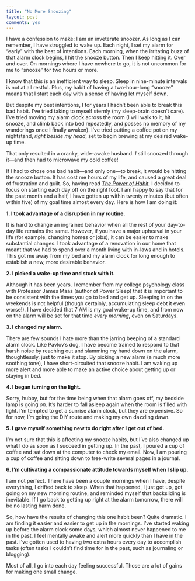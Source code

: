 ```yaml
---
title: "No More Snoozing"
layout: post
comments: yes
---
```


I have a confession to make: I am an inveterate snoozer. As long as I can remember, I have struggled to wake up. Each night, I set my alarm for “early” with the best of intentions. Each morning, when the irritating buzz of that alarm clock begins, I hit the snooze button. Then I keep hitting it. Over and over. On mornings where I have nowhere to go, it is not uncommon for me to “snooze” for two hours or more.

I know that this is an inefficient way to sleep. Sleep in nine-minute intervals is not at all restful. Plus, my habit of having a two-hour-long “snooze” means that I start each day with a sense of having let myself down. 

But despite my best intentions, I for years I hadn’t been able to break this bad habit. I’ve tried taking to myself sternly (my sleep-brain doesn’t care). I’ve tried moving my alarm clock across the room (I will walk to it, hit snooze, and climb back into bed repeatedly, and posses no memory of my wanderings once I finally awaken). I’ve tried putting a coffee pot on my nightstand, *right beside my head*, set to begin brewing at my desired wake-up time. 

That only resulted in a cranky, wide-awake husband. *I* still snoozed through it—and then had to microwave my cold coffee!

If I had to chose one bad habit—and only one—to break, it would be hitting the snooze button. It has cost me hours of my life, and caused a great deal of frustration and guilt. So, having read [*The Power of Habit*](http://www.amazon.com/The-Power-Habit-What-Business/dp/081298160X), I decided to focus on starting each day off on the right foot. I am happy to say that for the past month and a half, I have gotten up within twenty minutes (but often within five) of my goal time almost every day. Here is how I am doing it:

**1. I took advantage of a disruption in my routine.**

It is hard to change an ingrained behavior when all the rest of your day-to-day life remains the same. However, if you have a major upheaval in your life (for example, changing homes or jobs), it can be easier to make substantial changes. I took advantage of a renovation in our home that meant that we had to spend over a month living with in-laws and in hotels. This got me away from my bed and my alarm clock for long enough to establish a new, more desirable behavior.

**2. I picked a wake-up time and stuck with it.**

Although it has been years. I remember from my college psychology class with Professor James Maas (author of Power Sleep) that it is important to be consistent with the times you go to bed and get up. Sleeping in on the weekends is not helpful (though certainly, accumulating sleep debt it even worse!). I have decided that 7 AM is my goal wake-up time, and from now on the alarm will be set for that time *every morning*, even on Saturdays.

**3. I changed my alarm.**

There are few sounds I hate more than the jarring beeping of a standard alarm clock. Like Pavlov’s dog, I have become trained to respond to that harsh noise by reaching out and slamming my hand down on the alarm, thoughtlessly, just to make it stop. By picking a new alarm (a much more soothing tone), I have short-circuited that snooze habit. I am waking up more alert and more able to make an active choice about getting up or staying in bed.

**4. I began turning on the light.**

Sorry, hubby, but for the time being when that alarm goes off, my bedside lamp is going *on*. It’s harder to fall asleep again when the room is filled with light. I’m tempted to get a sunrise alarm clock, but they are expensive. So for now, I’m going the DIY route and making my own dazzling dawn.

**5. I gave myself something new to do right after I get out of bed.**

I’m not sure that this is affecting my snooze habits, but I’ve also changed up what I do as soon as I succeed in getting up. In the past, I poured a cup of coffee and sat down at the computer to check my email. Now, I am pouring a cup of coffee and sitting down to free-write several pages in a journal. 

**6. I’m cultivating a compassionate attitude towards myself when I slip up.**

I am not perfect. There have been a couple mornings when I have, despite everything, I drifted back to sleep. When that happened, I just got up, got going on my new morning routine, and reminded myself that backsliding is inevitable. If I go back to getting up right at the alarm tomorrow, there will be no lasting harm done.

So, how have the results of changing this one habit been? Quite dramatic. I am finding it easier and easier to get up in the mornings. I’ve started waking up before the alarm clock some days, which almost never happened to me in the past. I feel mentally awake and alert more quickly than I have in the past. I’ve gotten used to having two extra hours every day to accomplish tasks (often tasks I couldn’t find time for in the past, such as journaling or blogging). 

Most of all, I go into each day feeling successful. Those are a lot of gains for making one small change.